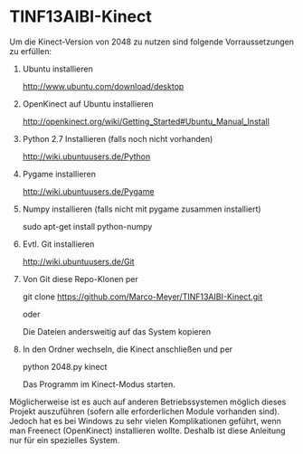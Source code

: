 TINF13AIBI-Kinect
=================
Um die Kinect-Version von 2048 zu nutzen sind folgende Vorraussetzungen zu erfüllen:

1.  Ubuntu installieren 
  
    http://www.ubuntu.com/download/desktop
2.  OpenKinect auf Ubuntu installieren 
  
    http://openkinect.org/wiki/Getting_Started#Ubuntu_Manual_Install
3.  Python 2.7 Installieren (falls noch nicht vorhanden)
  
    http://wiki.ubuntuusers.de/Python
4.  Pygame installieren
  
    http://wiki.ubuntuusers.de/Pygame

5.  Numpy installieren (falls nicht mit pygame zusammen installiert)
  
    sudo apt-get install python-numpy
6.  Evtl. Git installieren 
  
    http://wiki.ubuntuusers.de/Git
7.  Von Git diese Repo-Klonen per
  
    git clone https://github.com/Marco-Meyer/TINF13AIBI-Kinect.git

    oder

    Die Dateien andersweitig auf das System kopieren
    
8. In den Ordner wechseln, die Kinect anschließen und per

    python 2048.py kinect
    
   Das Programm im Kinect-Modus starten.

Möglicherweise ist es auch auf anderen Betriebssystemen möglich dieses Projekt auszuführen (sofern alle erforderlichen Module vorhanden sind). Jedoch hat es bei Windows zu sehr vielen Komplikationen geführt, wenn man Freenect (OpenKinect) installieren wollte.
Deshalb ist diese Anleitung nur für ein spezielles System.

